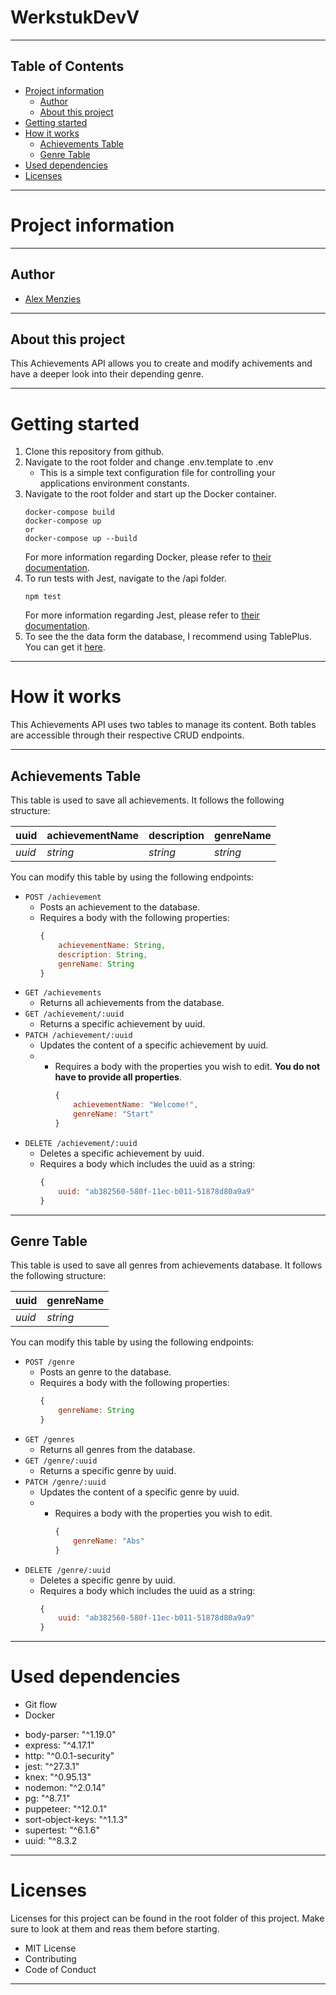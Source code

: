 # WerkstukDevV
---
## Table of Contents
- [Project information](#project-information)
  - [Author](#author)
  - [About this project](#about-this-project)
- [Getting started](#getting-started)
- [How it works](#how-it-works)
  - [Achievements Table](#achievements-table)
  - [Genre Table](#genre-table)
- [Used dependencies](#used-dependencies)
- [Licenses](#licenses)

---
# Project information

---
## Author
- [Alex Menzies](https://github.com/AlexMenziesEHB)

---
## About this project

This Achievements API allows you to create and modify achivements and have a deeper look into their depending genre.

---
# Getting started

1. Clone this repository from github.
2. Navigate to the root folder and change .env.template to .env
   - This is a simple text configuration file for controlling your applications environment constants.
1. Navigate to the root folder and start up the Docker container.
    ```shell
    docker-compose build
    docker-compose up
    or
    docker-compose up --build
    ```
    For more information regarding Docker, please refer to [their documentation](https://docs.docker.com/).
2. To run tests with Jest, navigate to the /api folder.
    ```shell
    npm test
    ```
    For more information regarding Jest, please refer to [their documentation](https://jestjs.io/docs/getting-started).
3. To see the the data form the database, I recommend using TablePlus.
   You can get it [here](https://tableplus.com/).

---
# How it works

This Achievements API uses two tables to manage its content. Both tables are accessible through their respective CRUD endpoints.

---
## Achievements Table
This table is used to save all achievements. It follows the following structure:

|uuid  |achievementName|description|genreName|
|------|---------------|-----------|---------|
|*uuid*|*string*       |*string*   |*string* |

You can modify this table by using the following endpoints:

- `POST /achievement`
    - Posts an achievement to the database.
    - Requires a body with the following properties:
        ```js
        {
            achievementName: String,
            description: String,
            genreName: String
        }
        ```
- `GET /achievements`
    - Returns all achievements from the database.
- `GET /achievement/:uuid`
    - Returns a specific achievement by uuid.
- `PATCH /achievement/:uuid`
    - Updates the content of a specific achievement by uuid.
    - - Requires a body with the properties you wish to edit. **You do not have to provide all properties**.
        ```js
        {
            achievementName: "Welcome!",
            genreName: "Start"
        }
        ```
- `DELETE /achievement/:uuid`
    - Deletes a specific achievement by uuid.
    - Requires a body which includes the uuid as a string:
        ```js
        {
            uuid: "ab382560-580f-11ec-b011-51878d80a9a9"
        }
        ```

---
## Genre Table
This table is used to save all genres from achievements database. It follows the following structure:

|uuid  |genreName|
|------|---------|
|*uuid*|*string* |

You can modify this table by using the following endpoints:

- `POST /genre`
    - Posts an genre to the database.
    - Requires a body with the following properties:
        ```js
        {
            genreName: String
        }
        ```
- `GET /genres`
    - Returns all genres from the database.
- `GET /genre/:uuid`
    - Returns a specific genre by uuid.
- `PATCH /genre/:uuid`
    - Updates the content of a specific genre by uuid.
    - - Requires a body with the properties you wish to edit.
        ```js
        {
            genreName: "Abs"
        }
        ```
- `DELETE /genre/:uuid`
    - Deletes a specific genre by uuid.
    - Requires a body which includes the uuid as a string:
        ```js
        {
            uuid: "ab382560-580f-11ec-b011-51878d80a9a9"
        }
        ```

---
# Used dependencies
* Git flow
* Docker

- body-parser: "^1.19.0"
- express: "^4.17.1"
- http: "^0.0.1-security"
- jest: "^27.3.1"
- knex: "^0.95.13"
- nodemon: "^2.0.14"
- pg: "^8.7.1"
- puppeteer: "^12.0.1"
- sort-object-keys: "^1.1.3"
- supertest: "^6.1.6"
- uuid: "^8.3.2

---

# Licenses
Licenses for this project can be found in the root folder of this project.
Make sure to look at them and reas them before starting.
- MIT License
- Contributing
- Code of Conduct

---